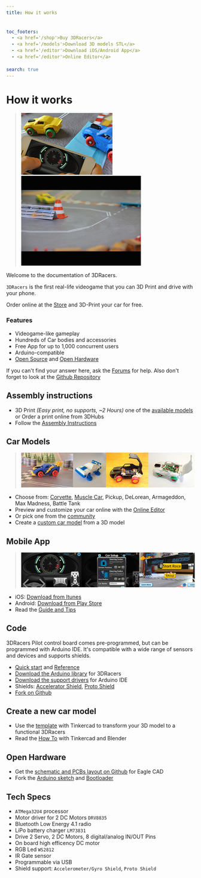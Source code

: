 ```yaml
---
title: How it works


toc_footers:
  - <a href='/shop'>Buy 3DRacers</a>
  - <a href='/models'>Download 3D models STL</a>
  - <a href='/editor'>Download iOS/Android App</a>
  - <a href='/editor'>Online Editor</a>

search: true
---
```


# How it works
> ![3DRacers Game](/docimages/cover2.jpg?raw=true "3DRacers Corvette Car")
> ![3DRacers Game](/docimages/3dracers.gif?raw=true "3DRacers Corvette Car")

Welcome to the documentation of 3DRacers.

`3DRacers` is the first real-life videogame that you can 3D Print and drive with your phone. 

Order online at the [Store](http://store.3dracers.com) and 3D-Print your car for free.

### Features
 * Videogame-like gameplay
 * Hundreds of Car bodies and accessories
 * Free App for up to 1,000 concurrent users
 * Arduino-compatible
 * [Open Source](https://github.com/3DRacers) and [Open Hardware](https://github.com/3DRacers/PilotBoard)

 
 
If you can't find your answer here, ask the [Forums](http://forum.3dracers.com) for help. Also don't forget to look at the [Github Repository](https://github.com/3DRacers)

## Assembly instructions
 - 3D Print *(Easy print, no supports, ~2 Hours)* one of the [available models](#car-models) or Order a print online from 3DHubs
 - Follow the [Assembly Instructions](http://www.3dracers.com/start)
 
## Car Models
> ![3DRacers App](/docimages/cars.jpg?raw=true "3DRacers Cars")

 - Choose from: [Corvette](http://www.thingiverse.com/thing:599769), [Muscle Car](http://www.thingiverse.com/thing:706390), Pickup, DeLorean, Armageddon, Max Madness, Battle Tank
 - Preview and customize your car online with the [Online Editor](http://www.3dracers.com/editor)
 - Or pick one from the [community](http://forum.3dracers.com)
 - Create a [custom car model](http://www.3dracers.com/docs/design_new_car.html) from a 3D model
 
## Mobile App
> ![3DRacers App](/docimages/app_home.jpg?raw=true "3DRacers Corvette Car")

 - iOS: [Download from Itunes](https://itunes.apple.com/jp/app/3dracers/id1054404136?l=en&mt=8)
 - Android: [Download from Play Store](https://play.google.com/store/apps/details?id=com.Lib3DRacers.Lib3DRacers)
 - Read the [Guide and Tips](http://www.3dracers.com/docs/app.html)
 
## Code
3DRacers Pilot control board comes pre-programmed, but can be programmed with Arduino IDE. 
It's compatible with a wide range of sensors and devices and supports shields.

 - [Quick start](http://www.3dracers.com/docs/code.html) and [Reference](http://www.3dracers.com/docs/code.html#reference)
 - [Download the Arduino library](https://github.com/3DRacers/Lib3DRacers) for 3DRacers
 - [Download the support drivers](https://github.com/3DRacers/3DRacersArduino) for Arduino IDE
 - Shields: [Accelerator Shield](http://www.3dracers.com/), [Proto Shield](http://www.3dracers.com/)
 - [Fork on Github](https://github.com/3DRacers)
 
## Create a new car model
 - Use the [template](https://www.tinkercad.com/things/eMrdzYMlwBJ-3dracers-model-kit) with Tinkercad to transform your 3D model to a functional 3DRacers
 - Read the [How To](http://www.3dracers.com/docs/design_new_car.html) with Tinkercad and Blender
 
## Open Hardware
 - Get the [schematic and PCBs layout on Github](https://github.com/3DRacers/PilotBoard) for Eagle CAD
 - Fork the [Arduino sketch](https://github.com/3DRacers/Lib3DRacers) and [Bootloader](https://github.com/3DRacers/3DRacersArduino)

## Tech Specs

 - `ATMega32U4` processor
 - Motor driver for 2 DC Motors `DRV8835`
 - Bluetooth Low Energy 4.1 radio
 - LiPo battery charger `LM73831`
 - Drive 2 Servo, 2 DC Motors, 8 digital/analog IN/OUT Pins
 - On board high efficency DC motor
 - RGB Led `WS2812`
 - IR Gate sensor
 - Programmable via USB
 - Shield support: `Accelerometer/Gyro Shield`, `Proto Shield`
